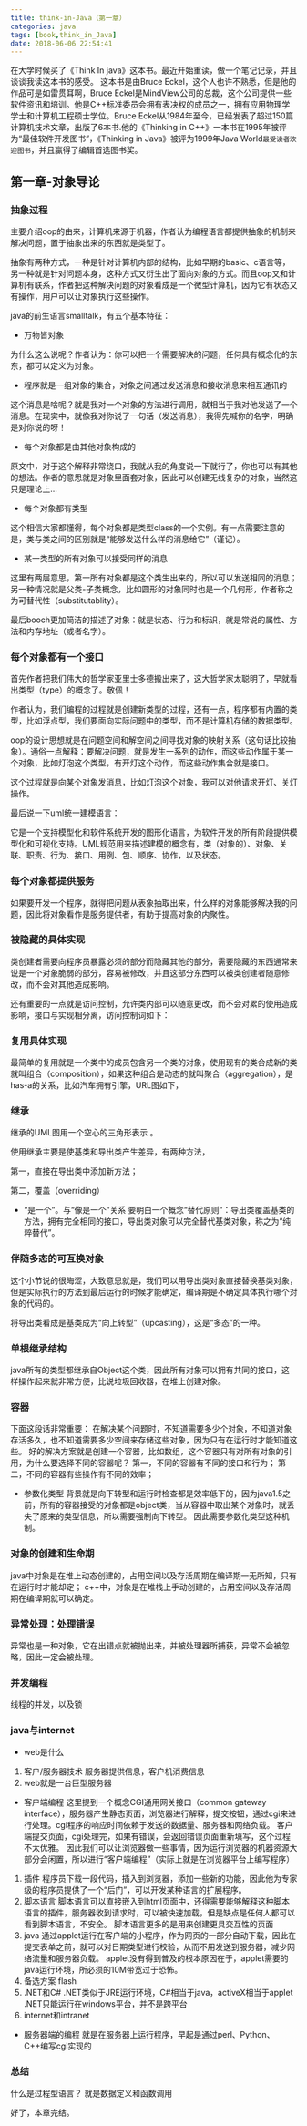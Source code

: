 ```yaml
---
title: think-in-Java（第一章）
categories: java
tags: [book,think_in_Java]
date: 2018-06-06 22:54:41
---
```



在大学时候买了《Think  In java》这本书。最近开始重读，做一个笔记记录，并且谈谈我读这本书的感受。
这本书是由Bruce Eckel，这个人也许不熟悉，但是他的作品可是如雷贯耳啊，Bruce Eckel是MindView公司的总裁，这个公司提供一些软件资讯和培训。他是C++标准委员会拥有表决权的成员之一，拥有应用物理学学士和计算机工程硕士学位。Bruce Eckel从1984年至今，已经发表了超过150篇计算机技术文章，出版了6本书.他的《Thinking in C++》一本书在1995年被评为“最佳软件开发图书”，《Thinking in Java》被评为1999年Java World`最受读者欢迎图书`，并且赢得了编辑首选图书奖。

## 第一章-对象导论
### 抽象过程
主要介绍oop的由来，计算机来源于机器，作者认为编程语言都提供抽象的机制来解决问题，置于抽象出来的东西就是类型了。

抽象有两种方式，一种是针对计算机内部的结构，比如早期的basic、c语言等，另一种就是针对问题本身，这种方式又衍生出了面向对象的方式。而且oop又和计算机有联系，作者把这种解决问题的对象看成是一个微型计算机，因为它有状态又有操作，用户可以让对象执行这些操作。

java的前生语言smalltalk，有五个基本特征：

* 万物皆对象

为什么这么说呢？作者认为：你可以把一个需要解决的问题，任何具有概念化的东东，都可以定义为对象。

* 程序就是一组对象的集合，对象之间通过发送消息和接收消息来相互通讯的

这个消息是啥呢？就是我对一个对象的方法进行调用，就相当于我对他发送了一个消息。在现实中，就像我对你说了一句话（发送消息），我得先喊你的名字，明确是对你说的呀！

* 每个对象都是由其他对象构成的

原文中，对于这个解释非常绕口，我就从我的角度说一下就行了，你也可以有其他的想法。作者的意思就是对象里面套对象，因此可以创建无线复杂的对象，当然这只是理论上...

* 每个对象都有类型

这个相信大家都懂得，每个对象都是类型class的一个实例。有一点需要注意的是，类与类之间的区别就是“能够发送什么样的消息给它”（谨记）。
* 某一类型的所有对象可以接受同样的消息

这里有两层意思，第一所有对象都是这个类生出来的，所以可以发送相同的消息；另一种情况就是父类-子类概念，比如圆形的对象同时也是一个几何形，作者称之为可替代性（substitutablity）。

最后booch更加简洁的描述了对象：就是状态、行为和标识，就是常说的属性、方法和内存地址（或者名字）。

### 每个对象都有一个接口
首先作者把我们伟大的哲学家亚里士多德搬出来了，这大哲学家太聪明了，早就看出类型（type）的概念了。敬佩！

作者认为，我们编程的过程就是创建新类型的过程，还有一点，程序都有内置的类型，比如浮点型，我们要面向实际问题中的类型，而不是计算机存储的数据类型。

oop的设计思想就是在问题空间和解空间之间寻找对象的映射关系（这句话比较抽象）。通俗一点解释：要解决问题，就是发生一系列的动作，而这些动作属于某一个对象，比如灯泡这个类型，有开灯这个动作，而这些动作集合就是接口。

这个过程就是向某个对象发消息，比如灯泡这个对象，我可以对他请求开灯、关灯操作。

最后说一下uml统一建模语言：

它是一个支持模型化和软件系统开发的图形化语言，为软件开发的所有阶段提供模型化和可视化支持。UML规范用来描述建模的概念有，类（对象的）、对象、关联、职责、行为、接口、用例、包、顺序、协作，以及状态。

###  每个对象都提供服务

如果要开发一个程序，就得把问题从表象抽取出来，什么样的对象能够解决我的问题，因此将对象看作是服务提供者，有助于提高对象的内聚性。
### 被隐藏的具体实现

类创建者需要向程序员暴露必须的部分而隐藏其他的部分，需要隐藏的东西通常来说是一个对象脆弱的部分，容易被修改，并且这部分东西可以被类创建者随意修改，而不会对其他造成影响。

还有重要的一点就是访问控制，允许类内部可以随意更改，而不会对累的使用造成影响，接口与实现相分离，访问控制词如下：



### 复用具体实现

最简单的复用就是一个类中的成员包含另一个类的对象，使用现有的类合成新的类就叫组合（composition），如果这种组合是动态的就叫聚合（aggregation），是has-a的关系，比如汽车拥有引擎，URL图如下，



### 继承


继承的UML图用一个空心的三角形表示 。

使用继承主要是使基类和导出类产生差异，有两种方法，

第一，直接在导出类中添加新方法；

第二，覆盖（overriding）

* “是一个”。与“像是一个”关系
要明白一个概念“替代原则”：导出类覆盖基类的方法，拥有完全相同的接口，导出类对象可以完全替代基类对象，称之为“纯粹替代”。

### 伴随多态的可互换对象
这个小节说的很晦涩，大致意思就是，我们可以用导出类对象直接替换基类对象，但是实际执行的方法到最后运行的时候才能确定，编译期是不确定具体执行哪个对象的代码的。

将导出类看成是基类成为“向上转型”（upcasting），这是“多态”的一种。

### 单根继承结构
java所有的类型都继承自Object这个类，因此所有对象可以拥有共同的接口，这样操作起来就非常方便，比说垃圾回收器，在堆上创建对象。

### 容器

下面这段话非常重要：
在解决某个问题时，不知道需要多少个对象，不知道对象存活多久，也不知道需要多少空间来存储这些对象，因为只有在运行时才能知道这些。
好的解决方案就是创建一个容器，比如数组，这个容器只有对所有对象的引用，为什么要选择不同的容器呢？
第一，不同的容器有不同的接口和行为；
第二，不同的容器有些操作有不同的效率；
* 参数化类型
背景就是向下转型和运行时检查都是效率低下的，因为java1.5之前，所有的容器接受的对象都是object类，当从容器中取出某个对象时，就丢失了原来的类型信息，所以需要强制向下转型。
因此需要参数化类型这种机制。
### 对象的创建和生命期
java中对象是在堆上动态创建的，占用空间以及存活周期在编译期一无所知，只有在运行时才能却定；
c++中，对象是在堆栈上手动创建的，占用空间以及存活周期在编译期就可以确定。
### 异常处理：处理错误
异常也是一种对象，它在出错点就被抛出来，并被处理器所捕获，异常不会被忽略，因此一定会被处理。
### 并发编程
线程的并发，以及锁
### java与internet
* web是什么
1. 客户/服务器技术
服务器提供信息，客户机消费信息
2. web就是一台巨型服务器
* 客户端编程
这里提到一个概念CGI通用网关接口（common gateway interface），服务器产生静态页面，浏览器进行解释，提交按钮，通过cgi来进行处理。cgi程序的响应时间依赖于发送的数据量、服务器和网络负载。
客户端提交页面，cgi处理完，如果有错误，会返回错误页面重新填写，这个过程不太优雅。
因此我们可以让浏览器做一些事情，因为运行浏览器的机器资源大部分会闲置，所以进行“客户端编程”（实际上就是在浏览器平台上编写程序）
1. 插件
程序员下载一段代码，插入到浏览器，添加一些新的功能，因此他为专家级的程序员提供了一个“后门”，可以开发某种语言的扩展程序。
2. 脚本语言
脚本语言可以直接嵌入到html页面中，还得需要能够解释这种脚本语言的插件，服务器收到请求时，可以被快速加载，但是缺点是任何人都可以看到脚本语言，不安全。
脚本语言更多的是用来创建更具交互性的页面
3. java
通过applet运行在客户端的小程序，作为网页的一部分自动下载，因此在提交表单之前，就可以对日期类型进行校验，从而不用发送到服务器，减少网络流量和服务器负载。
applet没有得到普及的根本原因在于，applet需要的java运行环境，所必须的10M带宽过于恐怖。
4. 备选方案
flash
5. .NET和C#
.NET类似于JRE运行环境，C#相当于java，activeX相当于applet
.NET只能运行在windows平台，并不是跨平台
6. internet和intranet
* 服务器端的编程
就是在服务器上运行程序，早起是通过perl、Python、C++编写cgi实现的
### 总结
什么是过程型语言？
就是数据定义和函数调用

好了，本章完结。